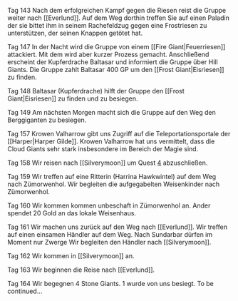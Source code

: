 Tag 143
Nach dem erfolgreichen Kampf gegen die Riesen reist die Gruppe weiter nach [[Everlund]]. Auf dem Weg dorthin treffen Sie auf einen Paladin der sie bittet ihm in seinem Rachefeldzug gegen eine Frostriesen zu unterstützen, der seinen Knappen getötet hat. 

Tag 147
In der Nacht wird die Gruppe von einem [[Fire Giant|Feuerriesen]] attackiert. Mit dem wird aber kurzer Prozess gemacht. Anschließend erscheint der Kupferdrache Baltasar und informiert die Gruppe über Hill Giants. Die Gruppe zahlt Baltasar 400 GP um den [[Frost Giant|Eisriesen]] zu finden.

Tag 148
Baltasar (Kupferdrache) hilft der Gruppe den [[Frost Giant|Eisriesen]] zu finden und zu besiegen. 

Tag 149
Am nächsten Morgen macht sich die Gruppe auf den Weg den Berggiganten zu besiegen.

Tag 157
Krowen Valharrow gibt uns Zugriff auf die Teleportationsportale der [[Harper|Harper Gilde]]. Krowen Valharrow hat uns vermittelt, dass die Cloud Giants sehr stark insbesondere im Bereich der Magie sind.

Tag 158
Wir reisen nach [[Silverymoon]] um Quest [4](Quest%204.md) abzuschließen. 

Tag 159
Wir treffen auf eine Ritterin (Harrina Hawkwintel) auf dem Weg nach Zümorwenhol. Wir begleiten die aufgegabelten Weisenkinder nach Zümorwenhol.

Tag 160
Wir kommen kommen unbeschaft in Zümorwenhol an. Ander spendet 20 Gold an das lokale Weisenhaus.

Tag 161
Wir machen uns zurück auf den Weg nach [[Everlund]]. Wir treffen auf einen einsamen Händler auf dem Weg. Nach Sundarbar dürfen im Moment nur Zwerge Wir begleiten den Händler nach [[Silverymoon]].

Tag 162
Wir kommen in [[Silverymoon]] an.

Tag 163
Wir beginnen die Reise nach [[Everlund]].

Tag 164
Wir begegnen 4 Stone Giants. 1 wurde von uns besiegt.
To be continued...